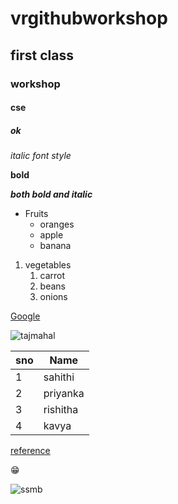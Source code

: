 # vrgithubworkshop
## first class
### workshop
#### cse
##### ok
*italic font style*

**bold**

***both bold and italic***
* Fruits
  * oranges
  * apple
  * banana
1. vegetables
   1. carrot
   2. beans
   3. onions
   
 [Google](https://www.google.com/)
 
 ![tajmahal](https://lp-cms-production.imgix.net/news/2018/01/taj-mahal-visitor-limits.jpg)
 
 sno|Name
 ----|----
 1|sahithi
 2|priyanka
 3|rishitha
 4|kavya
 
 [reference](
 https://docs.github.com/en/github/writing-on-github/getting-started-with-writing-and-formatting-on-github/basic-writing-and-formatting-syntax)
 
 :grin:
 
![ssmb](https://newsmeter.in/wp-content/uploads/2020/01/mahesh-babu-2.jpg?width=1600&height=960)
 
